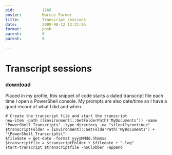 ```yaml
---
pid:            1266
poster:         Marcus Farmer
title:          Transcript sessions
date:           2009-08-12 13:21:55
format:         posh
parent:         0
parent:         0

---
```


# Transcript sessions

### [download](1266.ps1)

Placed in my profile, this snippet of code starts a dated transcript file each time I open a PowerShell console.  My prompts are also date/time so I have a good record of what I did and when.

```posh
# Create the transcript file and start the transcript
new-item -path ([Environment]::GetFolderPath('MyDocuments')) -name "PowerShell_Transcripts" -type directory -ea "silentlycontinue"
$transcriptFolder = [Environment]::GetFolderPath('MyDocuments') + "\PowerShell_Transcripts\"
$filedate = get-date -format yyyyMMdd.hhmmss
$transcriptfile = $transcriptFolder + $filedate + ".log"
start-transcript $transcriptfile -noClobber -append
```
